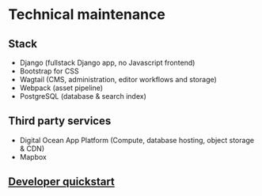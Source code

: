 # Technical maintenance

## Stack

- Django (fullstack Django app, no Javascript frontend)
- Bootstrap for CSS
- Wagtail (CMS, administration, editor workflows and storage)
- Webpack (asset pipeline)
- PostgreSQL (database & search index)

## Third party services

- Digital Ocean App Platform (Compute, database hosting, object storage & CDN)
- Mapbox

## [Developer quickstart](https://github.com/planetarypraxis/smartforests#readme)

